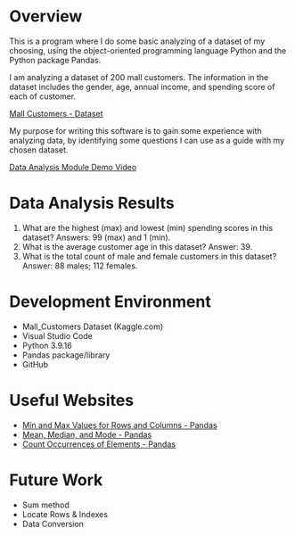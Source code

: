 # Overview

This is a program where I do some basic analyzing of a dataset of my choosing, using the object-oriented 
programming language Python and the Python package Pandas.

I am analyzing a dataset of 200 mall customers. The information in the dataset includes the gender, age, annual income, and spending score of each of customer. 

[Mall Customers - Dataset](https://www.kaggle.com/datasets/shwetabh123/mall-customers)

My purpose for writing this software is to gain some experience with analyzing data, by identifying some questions I can use as a guide with my chosen dataset.

[Data Analysis Module Demo Video](https://youtu.be/hGiTOp-rti0)

# Data Analysis Results

1. What are the highest (max) and lowest (min) spending scores in this dataset? Answers: 99 (max) and 1 (min).
2. What is the average customer age in this dataset? Answer: 39.
3. What is the total count of male and female customers in this dataset? Answer: 88 males; 112 females.

# Development Environment

* Mall_Customers Dataset (Kaggle.com)
* Visual Studio Code
* Python 3.9.16
* Pandas package/library
* GitHub

# Useful Websites

* [Min and Max Values for Rows and Columns - Pandas](https://www.youtube.com/watch?v=n2ff3rcLgnE)
* [Mean, Median, and Mode - Pandas](https://www.youtube.com/watch?v=UgYbGxD_n04)
* [Count Occurrences of Elements - Pandas](https://www.youtube.com/watch?v=dX0OLRRCyys)

# Future Work

* Sum method
* Locate Rows & Indexes
* Data Conversion